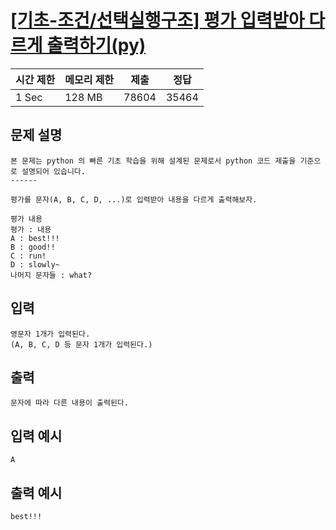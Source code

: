 # [[기초-조건/선택실행구조] 평가 입력받아 다르게 출력하기(py)](https://codeup.kr/problem.php?id=6069)

| 시간 제한 | 메모리 제한 | 제출 | 정답 |
| --- | --- | --- | --- |
| 1 Sec | 128 MB | 78604 | 35464 |

## **문제 설명**

```
본 문제는 python 의 빠른 기초 학습을 위해 설계된 문제로서 python 코드 제출을 기준으로 설명되어 있습니다. 
------

평가를 문자(A, B, C, D, ...)로 입력받아 내용을 다르게 출력해보자.

평가 내용
평가 : 내용
A : best!!!
B : good!!
C : run!
D : slowly~
나머지 문자들 : what?
```

## 입력

```
영문자 1개가 입력된다.
(A, B, C, D 등 문자 1개가 입력된다.)
```

## 출력

```
문자에 따라 다른 내용이 출력된다.
```

## 입력 예시

```
A
```

## 출력 예시

```
best!!!
```

